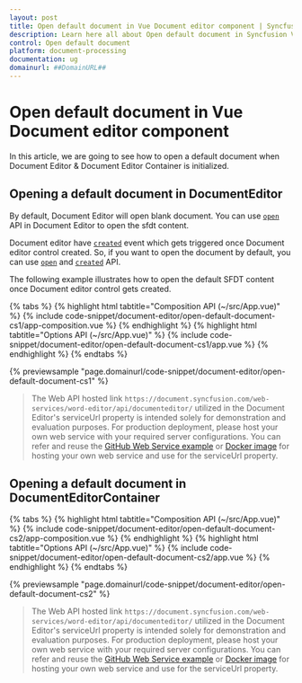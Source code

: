 ```yaml
---
layout: post
title: Open default document in Vue Document editor component | Syncfusion
description: Learn here all about Open default document in Syncfusion Vue Document editor component of Syncfusion Essential JS 2 and more.
control: Open default document 
platform: document-processing
documentation: ug
domainurl: ##DomainURL##
---
```


# Open default document in Vue Document editor component

In this article, we are going to see how to open a default document when Document Editor & Document Editor Container is initialized.

## Opening a default document in DocumentEditor

By default, Document Editor will open blank document. You can use [`open`](https://ej2.syncfusion.com/vue/documentation/api/document-editor#open) API in Document Editor to open the sfdt content.

Document editor have [`created`](https://ej2.syncfusion.com/vue/documentation/api/document-editor#created) event which gets triggered once Document editor control created. So, if you want to open the document by default, you can use [`open`](https://ej2.syncfusion.com/vue/documentation/api/document-editor#open) and [`created`](https://ej2.syncfusion.com/vue/documentation/api/document-editor#created) API.

The following example illustrates how to open the default SFDT content once Document editor control gets created.

{% tabs %}
{% highlight html tabtitle="Composition API (~/src/App.vue)" %}
{% include code-snippet/document-editor/open-default-document-cs1/app-composition.vue %}
{% endhighlight %}
{% highlight html tabtitle="Options API (~/src/App.vue)" %}
{% include code-snippet/document-editor/open-default-document-cs1/app.vue %}
{% endhighlight %}
{% endtabs %}
        
{% previewsample "page.domainurl/code-snippet/document-editor/open-default-document-cs1" %}

> The Web API hosted link `https://document.syncfusion.com/web-services/word-editor/api/documenteditor/` utilized in the Document Editor's serviceUrl property is intended solely for demonstration and evaluation purposes. For production deployment, please host your own web service with your required server configurations. You can refer and reuse the [GitHub Web Service example](https://github.com/SyncfusionExamples/EJ2-DocumentEditor-WebServices) or [Docker image](https://hub.docker.com/r/syncfusion/word-processor-server) for hosting your own web service and use for the serviceUrl property.

## Opening a default document in DocumentEditorContainer

{% tabs %}
{% highlight html tabtitle="Composition API (~/src/App.vue)" %}
{% include code-snippet/document-editor/open-default-document-cs2/app-composition.vue %}
{% endhighlight %}
{% highlight html tabtitle="Options API (~/src/App.vue)" %}
{% include code-snippet/document-editor/open-default-document-cs2/app.vue %}
{% endhighlight %}
{% endtabs %}
        
{% previewsample "page.domainurl/code-snippet/document-editor/open-default-document-cs2" %}

> The Web API hosted link `https://document.syncfusion.com/web-services/word-editor/api/documenteditor/` utilized in the Document Editor's serviceUrl property is intended solely for demonstration and evaluation purposes. For production deployment, please host your own web service with your required server configurations. You can refer and reuse the [GitHub Web Service example](https://github.com/SyncfusionExamples/EJ2-DocumentEditor-WebServices) or [Docker image](https://hub.docker.com/r/syncfusion/word-processor-server) for hosting your own web service and use for the serviceUrl property.